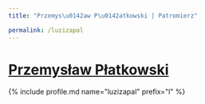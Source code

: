 ```yaml
---
title: "Przemys\u0142aw P\u0142atkowski | Patromierz"

permalink: /luzizapal
---
```


# [Przemysław Płatkowski](https://patronite.pl/luzizapal)

{% include profile.md name="luzizapal" prefix="l" %}
